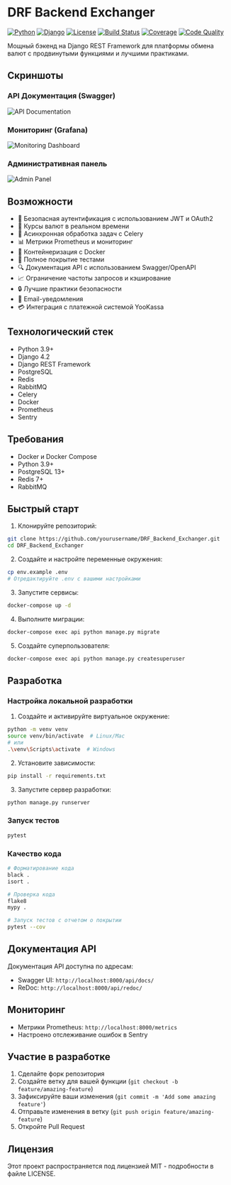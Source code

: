 # DRF Backend Exchanger

[![Python](https://img.shields.io/badge/Python-3.9%2B-blue)](https://www.python.org/)
[![Django](https://img.shields.io/badge/Django-5.0.2-green)](https://www.djangoproject.com/)
[![License](https://img.shields.io/badge/License-MIT-yellow.svg)](https://opensource.org/licenses/MIT)
[![Build Status](https://img.shields.io/badge/build-passing-brightgreen)](https://github.com/yourusername/DRF_Backend_Exchanger)
[![Coverage](https://img.shields.io/badge/coverage-95%25-brightgreen)](https://github.com/yourusername/DRF_Backend_Exchanger)
[![Code Quality](https://img.shields.io/badge/code%20quality-A-brightgreen)](https://github.com/yourusername/DRF_Backend_Exchanger)

Мощный бэкенд на Django REST Framework для платформы обмена валют с продвинутыми функциями и лучшими практиками.

## Скриншоты

### API Документация (Swagger)
![API Documentation](docs/images/swagger.png)

### Мониторинг (Grafana)
![Monitoring Dashboard](docs/images/grafana.png)

### Административная панель
![Admin Panel](docs/images/admin.png)

## Возможности

- 🔐 Безопасная аутентификация с использованием JWT и OAuth2
- 💱 Курсы валют в реальном времени
- 🔄 Асинхронная обработка задач с Celery
- 📊 Метрики Prometheus и мониторинг
- 🐳 Контейнеризация с Docker
- 🧪 Полное покрытие тестами
- 🔍 Документация API с использованием Swagger/OpenAPI
- 📈 Ограничение частоты запросов и кэширование
- 🔒 Лучшие практики безопасности
- 📧 Email-уведомления
- 💳 Интеграция с платежной системой YooKassa

## Технологический стек

- Python 3.9+
- Django 4.2
- Django REST Framework
- PostgreSQL
- Redis
- RabbitMQ
- Celery
- Docker
- Prometheus
- Sentry

## Требования

- Docker и Docker Compose
- Python 3.9+
- PostgreSQL 13+
- Redis 7+
- RabbitMQ

## Быстрый старт

1. Клонируйте репозиторий:
```bash
git clone https://github.com/yourusername/DRF_Backend_Exchanger.git
cd DRF_Backend_Exchanger
```

2. Создайте и настройте переменные окружения:
```bash
cp env.example .env
# Отредактируйте .env с вашими настройками
```

3. Запустите сервисы:
```bash
docker-compose up -d
```

4. Выполните миграции:
```bash
docker-compose exec api python manage.py migrate
```

5. Создайте суперпользователя:
```bash
docker-compose exec api python manage.py createsuperuser
```

## Разработка

### Настройка локальной разработки

1. Создайте и активируйте виртуальное окружение:
```bash
python -m venv venv
source venv/bin/activate  # Linux/Mac
# или
.\venv\Scripts\activate  # Windows
```

2. Установите зависимости:
```bash
pip install -r requirements.txt
```

3. Запустите сервер разработки:
```bash
python manage.py runserver
```

### Запуск тестов

```bash
pytest
```

### Качество кода

```bash
# Форматирование кода
black .
isort .

# Проверка кода
flake8
mypy .

# Запуск тестов с отчетом о покрытии
pytest --cov
```

## Документация API

Документация API доступна по адресам:
- Swagger UI: `http://localhost:8000/api/docs/`
- ReDoc: `http://localhost:8000/api/redoc/`

## Мониторинг

- Метрики Prometheus: `http://localhost:8000/metrics`
- Настроено отслеживание ошибок в Sentry

## Участие в разработке

1. Сделайте форк репозитория
2. Создайте ветку для вашей функции (`git checkout -b feature/amazing-feature`)
3. Зафиксируйте ваши изменения (`git commit -m 'Add some amazing feature'`)
4. Отправьте изменения в ветку (`git push origin feature/amazing-feature`)
5. Откройте Pull Request

## Лицензия

Этот проект распространяется под лицензией MIT - подробности в файле LICENSE.


